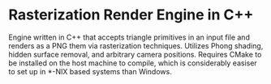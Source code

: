 # Rasterization Render Engine in C++
Engine written in C++ that accepts triangle primitives in an input file and renders as a PNG them via rasterization techniques. Utilizes Phong shading, hidden surface removal, and arbitrary camera positions. Requires CMake to be installed on the host machine to compile, which is considerably easiser to set up in *-NIX based systems than Windows. 
